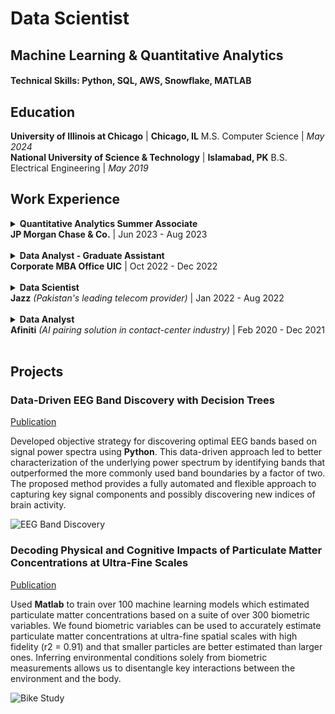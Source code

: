 # Data Scientist
## Machine Learning & Quantitative Analytics

#### Technical Skills: Python, SQL, AWS, Snowflake, MATLAB

## Education

**University of Illinois at Chicago** | **Chicago, IL**
M.S. Computer Science	| _May 2024_  
**National University of Science & Technology** | **Islamabad, PK**
B.S. Electrical Engineering	| _May 2019_

## Work Experience

<details>
  <summary><strong>Quantitative Analytics Summer Associate</strong><br><strong>JP Morgan Chase & Co.</strong> | Jun 2023 - Aug 2023</summary>
  <ul>
    <li>Applied statistical methodologies under the Model Risk team to identify and mitigate biases in financial models.</li>
    <li>Partnered with model reviewers to enhance predictive models, optimizing risk management strategies.</li>
    <li>Leveraged game theory and classification models in Python for model explainability and feature extraction, improving predictive accuracy.</li>
    <br>
  </ul>
</details>
<br>

<details>
  <summary><strong>Data Analyst - Graduate Assistant</strong><br><strong>Corporate MBA Office UIC</strong> | Oct 2022 - Dec 2022</summary>
  <ul>
    <li>Implemented ETL process to ingest financial stock market data of 10 geographical zones from WRDS.</li>
    <li>Automated synchronization of data using Spark, distributing data processing on large streaming datasets.</li>
    <li>Extracted and refined raw datasets from SQL database into optimized versions for improved comprehension and actionable reporting.</li>
    <li>Documented architecture, workflows, and dependencies of ETL process.</li>
    <br>
  </ul>
</details>
<br>

<details>
  <summary><strong>Data Scientist</strong><br><strong>Jazz</strong> <em>(Pakistan's leading telecom provider)</em> | Jan 2022 - Aug 2022</summary>
  <ul>
    <li>Developed ML models for churn prediction, campaign success, customer segmentation, and target marketing, driving actionable insights.</li>
    <li>Automated ad-hoc reporting using SQL, Python, and Apache Spark, reducing analysis time and supporting multiple business functions.</li>
    <li>Leveraged PySpark to extract and analyze large datasets, enhancing data-driven decision-making.</li>
    <li>Collaborated with cross-functional teams to deliver descriptive and prescriptive analytics, aligning with business objectives.</li>
    <br>
  </ul>
</details>
<br>

<details>
  <summary><strong>Data Analyst</strong><br><strong>Afiniti</strong> <em>(AI pairing solution in contact-center industry)</em> | Feb 2020 - Dec 2021</summary>
  <ul>
    <li>Proactively examined real-time data and conducted in-depth root cause analyses of production issues using SQL and monitoring tools, for strategic enhancements to the AI model.</li>
    <li>Implemented hierarchical models, leveraging customer/agent attributes and historical interaction data at multiple levels, to aid Afiniti in improved pairing leading to caller satisfaction, agent productivity, and call center performance.</li>
    <li>Developed statistical models leveraging the STAN framework to construct agent and caller profiles, intelligently pairing agents with callers, resulting in a maximum success rate.</li>
    <li>Elevated operational performance through the implementation of Grafana dashboards.</li>
    <li>Developed production support workflow processes for Afiniti’s product, Afinti Airo.</li>
    <br>
  </ul>
</details>
<br>

## Projects
### Data-Driven EEG Band Discovery with Decision Trees
[Publication](https://www.mdpi.com/1424-8220/22/8/3048)

Developed objective strategy for discovering optimal EEG bands based on signal power spectra using **Python**. This data-driven approach led to better characterization of the underlying power spectrum by identifying bands that outperformed the more commonly used band boundaries by a factor of two. The proposed method provides a fully automated and flexible approach to capturing key signal components and possibly discovering new indices of brain activity.

![EEG Band Discovery](/assets/img/eeg_band_discovery.jpeg)

### Decoding Physical and Cognitive Impacts of Particulate Matter Concentrations at Ultra-Fine Scales
[Publication](https://www.mdpi.com/1424-8220/22/11/4240)

Used **Matlab** to train over 100 machine learning models which estimated particulate matter concentrations based on a suite of over 300 biometric variables. We found biometric variables can be used to accurately estimate particulate matter concentrations at ultra-fine spatial scales with high fidelity (r2 = 0.91) and that smaller particles are better estimated than larger ones. Inferring environmental conditions solely from biometric measurements allows us to disentangle key interactions between the environment and the body.

![Bike Study](/assets/img/bike_study.jpeg)

